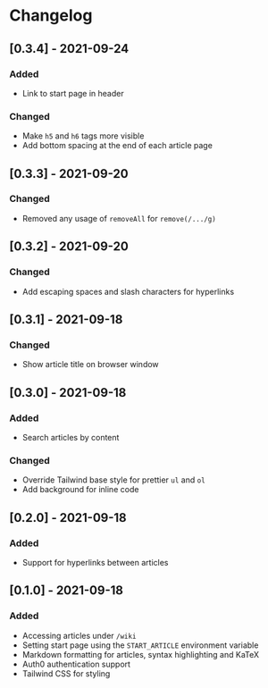 # Changelog

## [0.3.4] - 2021-09-24

### Added

- Link to start page in header

### Changed

- Make `h5` and `h6` tags more visible
- Add bottom spacing at the end of each article page

## [0.3.3] - 2021-09-20

### Changed

- Removed any usage of `removeAll` for `remove(/.../g)`

## [0.3.2] - 2021-09-20

### Changed

- Add escaping spaces and slash characters for hyperlinks

## [0.3.1] - 2021-09-18

### Changed

- Show article title on browser window

## [0.3.0] - 2021-09-18

### Added

- Search articles by content

### Changed

- Override Tailwind base style for prettier `ul` and `ol`
- Add background for inline code

## [0.2.0] - 2021-09-18

### Added

- Support for hyperlinks between articles

## [0.1.0] - 2021-09-18

### Added

- Accessing articles under `/wiki`
- Setting start page using the `START_ARTICLE` environment variable
- Markdown formatting for articles, syntax highlighting and KaTeX
- Auth0 authentication support
- Tailwind CSS for styling

